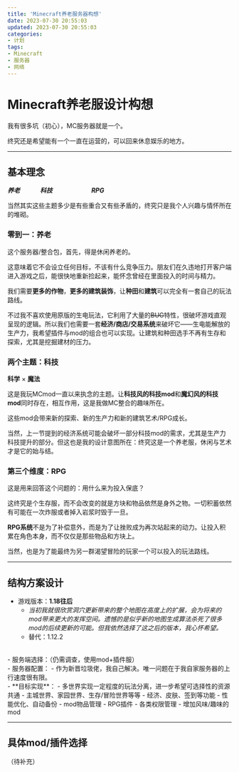 ```yaml
---
title: 'Minecraft养老服务器构想'
date: 2023-07-30 20:55:03
updated: 2023-07-30 20:55:03
categories:
- 计划
tags:
- Minecraft
- 服务器
- 网络
---
```

# Minecraft养老服设计构想

我有很多坑（初心），MC服务器就是一个。

终究还是希望能有一个一直在运营的，可以回来休息娱乐的地方。 

<!--more-->
----
## 基本理念

***养老
　　　科技
　　　　　　RPG***

当然其实这些主题多少是有些重合又有些矛盾的，终究只是我个人兴趣与情怀所在的堆砌。

### 零到一：**养老**

这个服务器/整合包，首先，得是休闲养老的。

这意味着它不会设立任何目标，不该有什么竞争压力。朋友们在久违地打开客户端进入游戏之后，能很快地重新捡起来，能怀念曾经在里面投入的时间与精力。

我们需要**更多的作物**，**更多的建筑装饰**，让**种田**和**建筑**可以完全有一套自己的玩法路线。

不过我不喜欢使用原版的生电玩法，它利用了大量的<del>BUG</del>特性，很破坏游戏直观呈现的逻辑。所以我们也需要一套**经济/商店/交易系统**来破坏它——生电能解放的生产力，我希望插件与mod的组合也可以实现。让建筑和种田选手不再有生存和探索，尤其是挖掘建材的压力。

### 两个主题：**科技**

**科学** × **魔法**

这是我玩MCmod一直以来执念的主题。让**科技风的科技mod**和**魔幻风的科技mod**同时存在，相互作用，这是我做MC整合的趣味所在。

这些mod会带来新的探索、新的生产力和新的建筑艺术/RPG成长。

当然，上一节提到的经济系统可能会破坏一部分科技mod的需求，尤其是生产力科技提升的部分。但这也是我的设计意图所在：终究这是一个养老服，休闲与艺术才是它的始与结。

### 第三个维度：**RPG**

这是用来回答这个问题的：用什么来为投入保底？

这终究是个生存服，而不会改变的就是方块和物品依然是身外之物。一切积蓄依然有可能在一次炸服或者掉入岩浆时毁于一旦。

**RPG系统**不是为了补偿意外，而是为了让挫败成为再次站起来的动力。让投入积累在角色本身，而不仅仅是那些物品和方块上。

当然，也是为了能最终为另一群渴望冒险的玩家一个可以投入的玩法路线。

----
## 结构方案设计

- 游戏版本：**1.18往后**
    - *当初我就很欣赏洞穴更新带来的整个地图在高度上的扩展，会为将来的mod带来更大的发挥空间。遗憾的是似乎新的地图生成算法杀死了很多mod的后续更新的可能。但我依然选择了这之后的版本，我心怀希望。*
    - 替代：1.12.2
<br>
- 服务端选择：（仍需调查，使用mod+插件服）
<br>
- 服务器配置：
    - 作为新晋垃圾佬，我自己解决。唯一问题在于我自家服务器的上行速度很有限。
<br>
- **目标实现**：
    - 多世界实现一定程度的玩法分离，进一步希望可选择性的资源共通
        - 主城世界、家园世界、生存/冒险世界等等
    - 经济、皮肤、签到等功能
    - 性能优化、自动备份
    - mod物品管理
    - RPG插件
    - 各类权限管理
    - 增加风味/趣味的mod

----
## 具体mod/插件选择

（待补充）